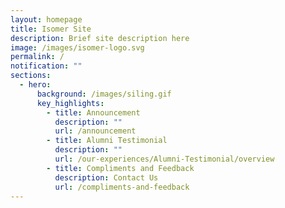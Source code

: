 ```yaml
---
layout: homepage
title: Isomer Site
description: Brief site description here
image: /images/isomer-logo.svg
permalink: /
notification: ""
sections:
  - hero:
      background: /images/siling.gif
      key_highlights:
        - title: Announcement
          description: ""
          url: /announcement
        - title: Alumni Testimonial
          description: ""
          url: /our-experiences/Alumni-Testimonial/overview
        - title: Compliments and Feedback
          description: Contact Us
          url: /compliments-and-feedback
---
```

